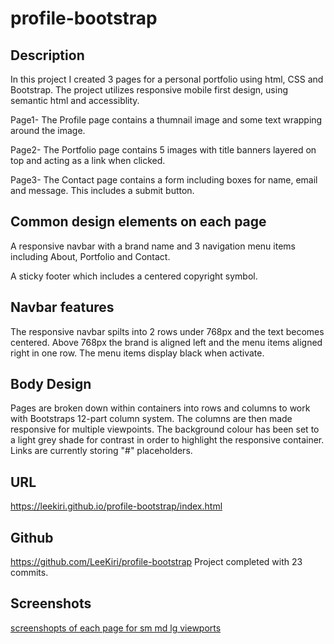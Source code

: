 # profile-bootstrap

## Description

In this project I created 3 pages for a personal portfolio using html, CSS and Bootstrap. 
The project utilizes responsive mobile first design, using semantic html and accessiblity. 

Page1- The Profile page contains a thumnail image and some text wrapping around the image. 

Page2- The Portfolio page contains 5 images with title banners layered on top and acting as a link when clicked.

Page3- The Contact page contains a form including boxes for name, email and message. This includes a submit button. 

## Common design elements on each page

A responsive navbar with a brand name and 3 navigation menu items including About, Portfolio and Contact. 

A sticky footer which includes a centered copyright symbol. 

## Navbar features

The responsive navbar spilts into 2 rows under 768px and the text becomes centered. 
Above 768px the brand is aligned left and the menu items aligned right in one row. The menu items display black when activate. 

## Body Design

Pages are broken down within containers into rows and columns to work with Bootstraps 12-part column system. 
The columns are then made responsive for multiple viewpoints. 
The background colour has been set to a light grey shade for contrast in order to highlight the responsive container. 
Links are currently storing "#" placeholders. 

## URL 
https://leekiri.github.io/profile-bootstrap/index.html

## Github
https://github.com/LeeKiri/profile-bootstrap
Project completed with 23 commits. 

## Screenshots
[screenshopts of each page for sm md lg viewports](https://github.com/LeeKiri/profile-bootstrap/tree/main/images/Screenshots)

